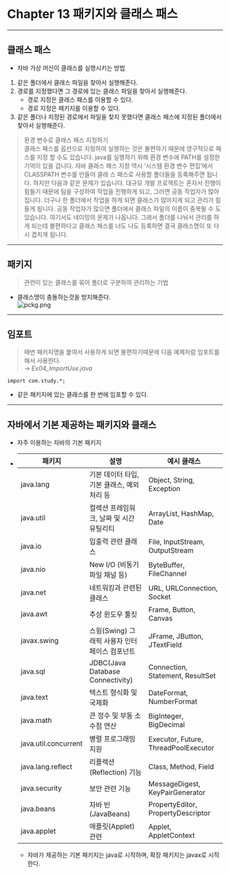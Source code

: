 # Chapter 13 패키지와 클래스 패스

---

## 클래스 패스
+ 자바 가상 머신이 클래스를 실행시키는 방법
1. 같은 폴더에서 클래스 파일을 찾아서 실행해준다.
2. 경로를 지정했다면 그 경로에 있는 클래스 파일을 찾아서 실행해준다.
    + 경로 지정은 클래스 패스를 이용할 수 있다.
    + 경로 지정은 패키지를 이용할 수 있다.
3. 같은 폴더나 지정된 경로에서 파일을 찾지 못했다면 클래스 패스에 지정된 폴더에서 찾아서 실행해준다.

> 환경 변수로 클래스 패스 지정하기   
> 클래스 패스를 옵션으로 지정하여 실행하는 것은 불편하기 때문에 영구적으로 패스를 지정
할 수도 있습니다. java를 실행하기 위해 환경 변수에 PATH를 설정한 기억이 있을 겁니다.
자바 클래스 패스 지정 역시 ‘시스템 환경 변수 편집’에서 CLASSPATH 변수를 만들어 클래
스 패스로 사용할 폴더들을 등록해주면 됩니다.
하지만 다음과 같은 문제가 있습니다.
대규모 개발 프로젝트는 혼자서 진행이 힘들기 때문에 팀을 구성하여 작업을 진행하게 되고,
그러면 공동 작업자가 많아집니다. 더구나 한 폴더에서 작업을 하게 되면 클래스가 많아지게
되고 관리가 힘들게 됩니다. 공동 작업자가 많으면 폴더에서 클래스 파일의 이름이 중복될 수
도 있습니다. 여기서도 네이밍의 문제가 나옵니다. 그래서 폴더를 나눠서 관리를 하게 되는데
불편하다고 클래스 패스를 너도 나도 등록하면 결국 클래스명이 또 다시 겹치게 됩니다.

---

## 패키지
> 관련이 있는 클래스를 묶어 폴더로 구분하여 관리하는 기법
+ 클래스명이 충돌하는것을 방지해준다.  
 ![pckg.png](..%2F..%2F..%2F..%2FDesktop%2Fpckg.png)
---

## 임포트
> 매번 패키지명을 붙여서 사용하게 되면 불편하기때문에 다음 예제처럼 임포트를 해서 사용한다.  
> *→ Ex04_ImportUse.java*

``import com.study.*;``  
+ 같은 패키지에 있는 클래스를 한 번에 임포할 수 있다.

---

## 자바에서 기본 제공하는 패키지와 클래스
+ 자주 이용하는 자바의 기본 패키지
+ | 패키지                      | 설명                                           | 예시 클래스                           |
  | --------------------------- | ---------------------------------------------- | ------------------------------------- |
  | java.lang                   | 기본 데이터 타입, 기본 클래스, 예외 처리 등   | Object, String, Exception            |
  | java.util                   | 컬렉션 프레임워크, 날짜 및 시간 유틸리티     | ArrayList, HashMap, Date             |
  | java.io                     | 입출력 관련 클래스                             | File, InputStream, OutputStream      |
  | java.nio                    | New I/O (비동기 파일 채널 등)                  | ByteBuffer, FileChannel               |
  | java.net                    | 네트워킹과 관련된 클래스                       | URL, URLConnection, Socket            |
  | java.awt                    | 추상 윈도우 툴킷                               | Frame, Button, Canvas                 |
  | javax.swing                | 스윙(Swing) 그래픽 사용자 인터페이스 컴포넌트 | JFrame, JButton, JTextField           |
  | java.sql                    | JDBC(Java Database Connectivity)                | Connection, Statement, ResultSet     |
  | java.text                   | 텍스트 형식화 및 국제화                        | DateFormat, NumberFormat              |
  | java.math                   | 큰 정수 및 부동 소수점 연산                    | BigInteger, BigDecimal                |
  | java.util.concurrent        | 병렬 프로그래밍 지원                           | Executor, Future, ThreadPoolExecutor   |
  | java.lang.reflect           | 리플렉션(Reflection) 기능                       | Class, Method, Field                  |
  | java.security               | 보안 관련 기능                                 | MessageDigest, KeyPairGenerator       |
  | java.beans                  | 자바 빈(JavaBeans)                             | PropertyEditor, PropertyDescriptor    |
  | java.applet                 | 애플릿(Applet) 관련                             | Applet, AppletContext                 |

   + 자바가 제공하는 기본 패키지는 java로 시작하며, 확장 패키지는  javax로 시작한다.
